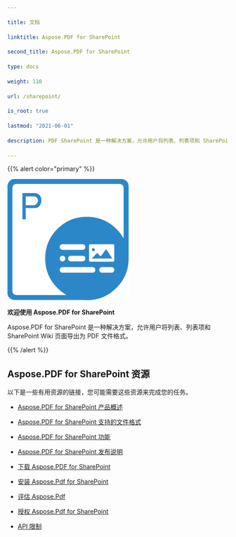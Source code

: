 ```yaml
---

title: 文档

linktitle: Aspose.PDF for SharePoint

second_title: Aspose.PDF for SharePoint

type: docs

weight: 110

url: /sharepoint/

is_root: true

lastmod: "2021-06-01"

description: PDF SharePoint 是一种解决方案，允许用户将列表、列表项和 SharePoint Wiki 页面导出为 PDF 文件格式。

---
```




{{% alert color="primary" %}}



![Aspose.PDF for Sharepoint logo](aspose_pdf-for-sharepoint.png)



**欢迎使用 Aspose.PDF for SharePoint**



Aspose.PDF for SharePoint 是一种解决方案，允许用户将列表、列表项和 SharePoint Wiki 页面导出为 PDF 文件格式。



{{% /alert %}}



## **Aspose.PDF for SharePoint 资源**



以下是一些有用资源的链接，您可能需要这些资源来完成您的任务。



- [Aspose.PDF for SharePoint 产品概述](/pdf/sharepoint/product-overview/) 

- [Aspose.PDF for SharePoint 支持的文件格式](/pdf/sharepoint/supported-file-formats/)


- [Aspose.PDF for SharePoint 功能](/pdf/sharepoint/features/)

- [Aspose.PDF for SharePoint 发布说明](https://releases.aspose.com/pdf/sharepoint/release-notes/)

- [下载 Aspose.PDF for SharePoint](https://releases.aspose.com/pdf/sharepoint/)

- [安装 Aspose.Pdf for SharePoint](/pdf/sharepoint/install-aspose-pdf-for-sharepoint/)

- [评估 Aspose.Pdf ](/pdf/sharepoint/evaluate-aspose-pdf/)

- [授权 Aspose.Pdf for SharePoint](/pdf/sharepoint/license-aspose-pdf-for-sharepoint/)

- [API 限制](/pdf/sharepoint/api-limitations/)